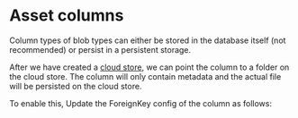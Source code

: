 Asset columns
===

Column types of blob types can either be stored in the database itself (not recommended) or persist in a persistent storage.

After we have created a [cloud store](cloudstore.md), we can point the column to a folder on the cloud store. The column will only contain metadata and the actual file will be persisted on the cloud store.

To enable this, Update the ForeignKey config of the column as follows:

